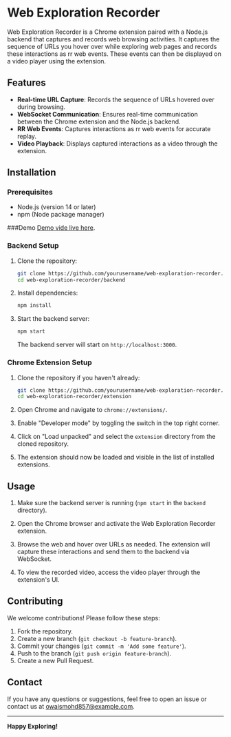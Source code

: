 # Web Exploration Recorder

Web Exploration Recorder is a Chrome extension paired with a Node.js backend that captures and records web browsing activities. It captures the sequence of URLs you hover over while exploring web pages and records these interactions as rr web events. These events can then be displayed on a video player using the extension.

## Features

- **Real-time URL Capture**: Records the sequence of URLs hovered over during browsing.
- **WebSocket Communication**: Ensures real-time communication between the Chrome extension and the Node.js backend.
- **RR Web Events**: Captures interactions as rr web events for accurate replay.
- **Video Playback**: Displays captured interactions as a video through the extension.

## Installation

### Prerequisites

- Node.js (version 14 or later)
- npm (Node package manager)

###Demo 
[Demo vide live here](https://drive.google.com/file/d/1svMlMLnAVk106Bwh5ChAPR8mV_jhb8rM/view?usp=sharing).


### Backend Setup

1. Clone the repository:
    ```sh
    git clone https://github.com/yourusername/web-exploration-recorder.git
    cd web-exploration-recorder/backend
    ```

2. Install dependencies:
    ```sh
    npm install
    ```

3. Start the backend server:
    ```sh
    npm start
    ```

   The backend server will start on `http://localhost:3000`.

### Chrome Extension Setup

1. Clone the repository if you haven't already:
    ```sh
    git clone https://github.com/yourusername/web-exploration-recorder.git
    cd web-exploration-recorder/extension
    ```

2. Open Chrome and navigate to `chrome://extensions/`.

3. Enable "Developer mode" by toggling the switch in the top right corner.

4. Click on "Load unpacked" and select the `extension` directory from the cloned repository.

5. The extension should now be loaded and visible in the list of installed extensions.

## Usage

1. Make sure the backend server is running (`npm start` in the `backend` directory).

2. Open the Chrome browser and activate the Web Exploration Recorder extension.

3. Browse the web and hover over URLs as needed. The extension will capture these interactions and send them to the backend via WebSocket.

4. To view the recorded video, access the video player through the extension's UI.

## Contributing

We welcome contributions! Please follow these steps:

1. Fork the repository.
2. Create a new branch (`git checkout -b feature-branch`).
3. Commit your changes (`git commit -m 'Add some feature'`).
4. Push to the branch (`git push origin feature-branch`).
5. Create a new Pull Request.


## Contact

If you have any questions or suggestions, feel free to open an issue or contact us at [owaismohd857@example.com](owaismohd857@example.com).

---

**Happy Exploring!**
